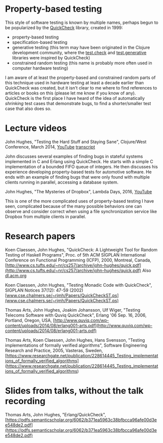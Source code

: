 # Property-based testing

This style of software testing is known by multiple names, perhaps
begun to be popularized by the
[QuickCheck](https://en.wikipedia.org/wiki/QuickCheck) library,
created in 1999:

* property-based testing
* specification-based testing
* generative testing (this term may have been originated in the
  Clojure development community, where the
  [test.check](https://github.com/clojure/test.check) and
  [test.generative](https://github.com/clojure/test.generative)
  libraries were inspired by QuickCheck)
* constrained random testing (this name is probably more often used in
  computer hardware testing)

I am aware of at least the property-based and constrained random parts
of this technique used in hardware testing at least a decade earlier
than QuickCheck was created, but it isn't clear to me where to find
references to articles or books on this (please let me know if you
know of any).  QuickCheck is the first place I have heard of the idea
of automatically _shrinking_ test cases that demonstrate bugs, to find
a shorter/smaller test case that also does so.


# Lecture videos

John Hughes, "Testing the Hard Stuff and Staying Sane", Clojure/West
Conference, March 2014,
[YouTube](https://www.youtube.com/watch?v=zi0rHwfiX1Q&t=44s)
[transcript](2014-03-24-john-hughes-testing-the-hard-stuff-and-staying-sane.txt)

John discusses several examples of finding bugs in stateful systems
implemented in C and Erlang using QuickCheck.  He starts with a simple
C implementation of a bounded FIFO queue of integers.  He then
discusses his experience developing property-based tests for
automotive software.  He ends with an example of finding bugs that
were only found with multiple clients running in parallel, accessing a
database system.


John Hughes, "The Mysteries of Dropbox", Lambda Days, 2016,
[YouTube](https://www.youtube.com/watch?v=H18vxq-VsCk)

This is one of the more complicated uses of property-based testing I
have seen, complicated because of the many possible behaviors one can
observe and consider correct when using a file synchronization service
like Dropbox from multiple clients in parallel.


# Research papers

Koen Claessen, John Hughes, "QuickCheck: A Lightweight Tool for Random
Testing of Haskell Programs", Proc. of 5th ACM SIGPLAN International
Conference on Functional Programming (ICFP), 2000, Montreal, Canada,
[http://www.cs.tufts.edu/~nr/cs257/archive/john-hughes/quick.pdf](http://www.cs.tufts.edu/~nr/cs257/archive/john-hughes/quick.pdf)
Also [dl.acm.org](http://dl.acm.org/citation.cfm?doid=351240.351266)

Koen Claessen, John Hughes, "Testing Monadic Code with QuickCheck",
SIGPLAN Notices 37(12): 47-59 (2002)
[www.cse.chalmers.se/~rjmh/Papers/QuickCheckST.ps](www.cse.chalmers.se/~rjmh/Papers/QuickCheckST.ps)

Thomas Arts, John Hughes, Joakim Johansson, Ulf Wiger, "Testing
Telecoms Software with Quviq QuickCheck", Erlang '06 Sep. 16, 2006,
Portland, Oregon, USA,
[http://www.quviq.com/wp-content/uploads/2014/08/erlang001-arts.pdf](http://www.quviq.com/wp-content/uploads/2014/08/erlang001-arts.pdf)

Thomas Arts, Koen Claessen, John Hughes, Hans Svensson, "Testing
implementations of formally verified algorithms", Software Engineering
Research and Practice, 2005, Vasteras, Sweden,
[https://www.researchgate.net/publication/228614445_Testing_implementations_of_formally_verified_algorithms]
(https://www.researchgate.net/publication/228614445_Testing_implementations_of_formally_verified_algorithms)



# Slides from talks, without the talk recording

Thomas Arts, John Hughes, "Erlang/QuickCheck",
[https://pdfs.semanticscholar.org/6062/b371ea5963c38bfbcca96afe00d3ee548de2.pdf](https://pdfs.semanticscholar.org/6062/b371ea5963c38bfbcca96afe00d3ee548de2.pdf)
